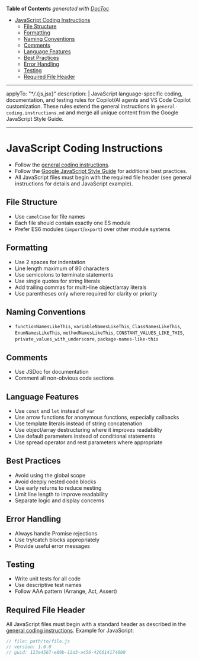 <!-- START doctoc generated TOC please keep comment here to allow auto update -->
<!-- DON'T EDIT THIS SECTION, INSTEAD RE-RUN doctoc TO UPDATE -->
**Table of Contents**  *generated with [DocToc](https://github.com/thlorenz/doctoc)*

- [JavaScript Coding Instructions](#javascript-coding-instructions)
  - [File Structure](#file-structure)
  - [Formatting](#formatting)
  - [Naming Conventions](#naming-conventions)
  - [Comments](#comments)
  - [Language Features](#language-features)
  - [Best Practices](#best-practices)
  - [Error Handling](#error-handling)
  - [Testing](#testing)
  - [Required File Header](#required-file-header)

<!-- END doctoc generated TOC please keep comment here to allow auto update -->

<!-- file: .github/instructions/javascript.instructions.md -->
<!-- version: 1.2.1 -->
<!-- guid: 8e7d6c5b-4a3c-2d1e-0f9a-8b7c6d5e4f3a -->
<!-- DO NOT EDIT: This file is managed centrally in ghcommon repository -->
<!-- To update: Create an issue/PR in jdfalk/ghcommon -->

<!-- prettier-ignore-start -->
<!-- markdownlint-disable -->
---

applyTo: "\*_/_.{js,jsx}"
description: |
JavaScript language-specific coding, documentation, and testing rules for Copilot/AI agents and VS Code Copilot customization. These rules extend the general instructions in `general-coding.instructions.md` and merge all unique content from the Google
JavaScript Style Guide.

---
<!-- markdownlint-enable -->
<!-- prettier-ignore-end -->

# JavaScript Coding Instructions

- Follow the [general coding instructions](general-coding.instructions.md).
- Follow the
  [Google JavaScript Style Guide](https://google.github.io/styleguide/jsguide.html)
  for additional best practices.
- All JavaScript files must begin with the required file header (see general
  instructions for details and JavaScript example).

## File Structure

- Use `camelCase` for file names
- Each file should contain exactly one ES module
- Prefer ES6 modules (`import`/`export`) over other module systems

## Formatting

- Use 2 spaces for indentation
- Line length maximum of 80 characters
- Use semicolons to terminate statements
- Use single quotes for string literals
- Add trailing commas for multi-line object/array literals
- Use parentheses only where required for clarity or priority

## Naming Conventions

- `functionNamesLikeThis`, `variableNamesLikeThis`, `ClassNamesLikeThis`,
  `EnumNamesLikeThis`, `methodNamesLikeThis`, `CONSTANT_VALUES_LIKE_THIS`,
  `private_values_with_underscore`, `package-names-like-this`

## Comments

- Use JSDoc for documentation
- Comment all non-obvious code sections

## Language Features

- Use `const` and `let` instead of `var`
- Use arrow functions for anonymous functions, especially callbacks
- Use template literals instead of string concatenation
- Use object/array destructuring where it improves readability
- Use default parameters instead of conditional statements
- Use spread operator and rest parameters where appropriate

## Best Practices

- Avoid using the global scope
- Avoid deeply nested code blocks
- Use early returns to reduce nesting
- Limit line length to improve readability
- Separate logic and display concerns

## Error Handling

- Always handle Promise rejections
- Use try/catch blocks appropriately
- Provide useful error messages

## Testing

- Write unit tests for all code
- Use descriptive test names
- Follow AAA pattern (Arrange, Act, Assert)

## Required File Header

All JavaScript files must begin with a standard header as described in the
[general coding instructions](general-coding.instructions.md). Example for
JavaScript:

```js
// file: path/to/file.js
// version: 1.0.0
// guid: 123e4567-e89b-12d3-a456-426614174000
```
